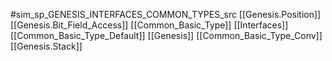 #sim_sp_GENESIS_INTERFACES_COMMON_TYPES_src
[[Genesis.Position]]
[[Genesis.Bit_Field_Access]]
[[Common_Basic_Type]]
[[Interfaces]]
[[Common_Basic_Type_Default]]
[[Genesis]]
[[Common_Basic_Type_Conv]]
[[Genesis.Stack]]
